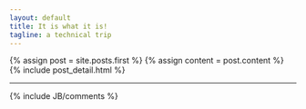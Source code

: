 ```yaml
---
layout: default
title: It is what it is!
tagline: a technical trip
---
```

<div class="blog-index">  
  {% assign post = site.posts.first %}
  {% assign content = post.content %}
  {% include post_detail.html %}
</div>
<hr>
{% include JB/comments %}
